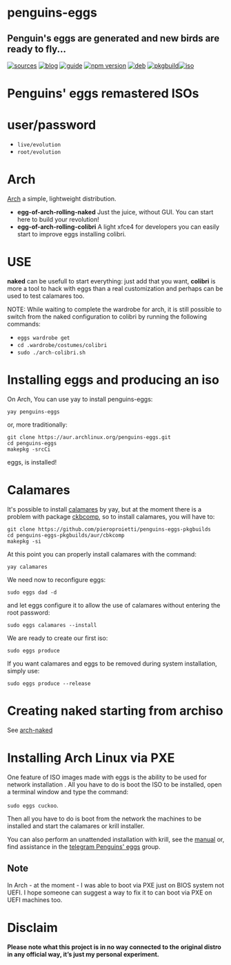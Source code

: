 penguins-eggs
=============

## Penguin&#39;s eggs are generated and new birds are ready to fly...
[![sources](https://img.shields.io/badge/github-sources-cyan)](https://github.com/pieroproietti/penguins-eggs)
[![blog](https://img.shields.io/badge/blog-penguin's%20eggs-cyan)](https://penguins-eggs.net)
[![guide](https://img.shields.io/badge/guide-penguin's%20eggs-cyan)](https://penguins-eggs.net/docs/Tutorial/eggs-users-guide)
[![npm version](https://img.shields.io/npm/v/penguins-eggs.svg)](https://npmjs.org/package/penguins-eggs)
[![deb](https://img.shields.io/badge/deb-packages-blue)](https://sourceforge.net/projects/penguins-eggs/files/DEBS)
[![pkgbuild](https://img.shields.io/badge/pkgbuild-packages-blue)](https://sourceforge.net/projects/penguins-eggs/files/PKGBUILD)[![iso](https://img.shields.io/badge/iso-images-cyan)](https://sourceforge.net/projects/penguins-eggs/files/ISOS)

# Penguins' eggs remastered ISOs

# user/password
* ```live/evolution```
* ```root/evolution```

# Arch

[Arch](https://archlinux.org/) a simple, lightweight distribution.

* **egg-of-arch-rolling-naked** Just the juice, without GUI. You can start here to build your revolution!
* **egg-of-arch-rolling-colibri** A light xfce4 for developers you can easily start to improve eggs installing colibri.

# USE

**naked** can be usefull to start everything: just add that you want, **colibri** is more a tool to hack with eggs than a real customization and perhaps can be used to test calamares too. 

NOTE: While waiting to complete the wardrobe for arch, it is still possible to switch from the naked configuration to colibri by running the following commands:

* ```eggs wardrobe get```
* ```cd .wardrobe/costumes/colibri```
* ```sudo ./arch-colibri.sh```

# Installing eggs and producing an iso 
On Arch, You can use yay to install penguins-eggs:

```
yay penguins-eggs
```
or, more traditionally:

```
git clone https://aur.archlinux.org/penguins-eggs.git
cd penguins-eggs
makepkg -srcCi
```

eggs, is installed!

# Calamares
It's possible to install [calamares](https://aur.archlinux.org/packages/calamares-git) by yay, but at the moment there is a problem with package [ckbcomp](https://aur.archlinux.org/packages/ckbcomp), so to install calamares, you will have to:
```
git clone https://github.com/pieroproietti/penguins-eggs-pkgbuilds
cd penguins-eggs-pkgbuilds/aur/cbkcomp
makepkg -si
```

At this point you can properly install calamares with the command: 

```
yay calamares
```

We need now to reconfigure eggs:

```
sudo eggs dad -d
```

and let eggs configure it to allow the use of calamares without entering the root password:

```
sudo eggs calamares --install
```

We are ready to create our first iso:

```
sudo eggs produce
```

If you want calamares and eggs to be removed during system installation, simply use:

```
sudo eggs produce --release
```

# Creating naked starting from archiso

See [arch-naked](https://penguins--eggs-net.translate.goog/book/arch-naked?_x_tr_sl=auto&_x_tr_tl=en&_x_tr_hl=en)


# Installing Arch Linux via PXE

One feature of ISO images made with eggs is the ability to be used for network installation . All you have to do is boot the ISO to be installed, open a terminal window and type the command: 

```sudo eggs cuckoo```.

Then all you have to do is boot from the network the machines to be installed and start the calamares or krill installer.

You can also perform an unattended installation with krill, see the [manual](https://penguins-eggs.net/docs/Tutorial/english) or, find assistance in the [telegram Penguins' eggs](https://t.me/penguins_eggs) group.

## Note
In Arch - at the moment - I was able to boot via PXE just on BIOS system not UEFI. I hope someone can suggest a way to fix it to can boot via PXE on UEFI machines too.

# Disclaim

__Please note what this project is in no way connected to the original distro in any official way, it’s just my personal experiment.__
